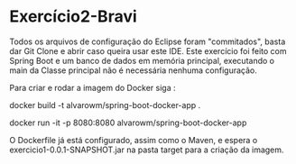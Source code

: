 # Exercício2-Bravi

 Todos os arquivos de configuração do Eclipse foram "commitados", basta dar Git Clone e abrir caso queira usar este IDE.
 Este exercício foi feito com Spring Boot e um banco de dados em memória principal, executando o main da Classe principal
não é necessária nenhuma configuração.

 Para criar e rodar a imagem do Docker siga :
 
 docker build -t alvarowm/spring-boot-docker-app .                                
 
 
 docker run -it -p 8080:8080 alvarowm/spring-boot-docker-app
 
 O Dockerfile já está configurado, assim como o Maven, e espera o exercicio1-0.0.1-SNAPSHOT.jar na pasta target para a criação da imagem.
